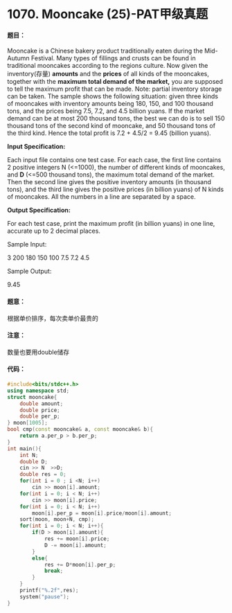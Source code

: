 # 1070. Mooncake (25)-PAT甲级真题

#### 题目：

Mooncake is a Chinese bakery product traditionally eaten during the Mid-Autumn Festival. Many types of fillings and crusts can be found in traditional mooncakes according to the regions culture. Now given the inventory(存量) **amounts** and the **prices** of all kinds of the mooncakes, together with the **maximum total demand of the market,** you are supposed to tell the maximum profit that can be made.
Note: partial inventory storage can be taken. The sample shows the following situation: given three kinds of mooncakes with inventory amounts being 180, 150, and 100 thousand tons, and the prices being 7.5, 7.2, and 4.5 billion yuans. If the market demand can be at most 200 thousand tons, the best we can do is to sell 150 thousand tons of the second kind of mooncake, and 50 thousand tons of the third kind. Hence the total profit is 7.2 + 4.5/2 = 9.45 (billion yuans).

**Input Specification:**

Each input file contains one test case. For each case, the first line contains 2 positive integers N (<=1000), the number of different kinds of mooncakes, and **D** (<=500 thousand tons), the maximum total demand of the market. Then the second line gives the positive inventory amounts (in thousand tons), and the third line gives the positive prices (in billion yuans) of N kinds of mooncakes. All the numbers in a line are separated by a space.

**Output Specification:**

For each test case, print the maximum profit (in billion yuans) in one line, accurate up to 2 decimal places.

Sample Input:

3 200
180 150 100
7.5 7.2 4.5

Sample Output:

9.45

#### 题意：

根据单价排序，每次卖单价最贵的

#### 注意：

数量也要用double储存

#### 代码：

```cpp
#include<bits/stdc++.h>
using namespace std;
struct mooncake{
    double amount;
    double price;
    double per_p;
} moon[1005];
bool cmp(const mooncake& a, const mooncake& b){
    return a.per_p > b.per_p;
}
int main(){
    int N;
    double D;
    cin >> N  >>D;
    double res = 0;
    for(int i = 0 ; i <N; i++)
        cin >> moon[i].amount;
    for(int i = 0; i < N; i++)
        cin >> moon[i].price;
    for(int i = 0; i < N; i++)
        moon[i].per_p = moon[i].price/moon[i].amount;
    sort(moon, moon+N, cmp);
    for(int i = 0; i < N; i++){
        if(D > moon[i].amount){
            res += moon[i].price;
            D -= moon[i].amount;
        }
        else{
            res += D*moon[i].per_p;
            break;
        }
    }
    printf("%.2f",res);
    system("pause");
}
```

